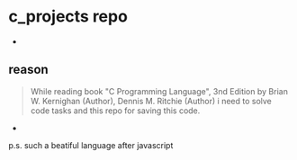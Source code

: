 # c_projects repo
-
## reason
> While reading book "C Programming Language", 3nd Edition
by Brian W. Kernighan (Author), Dennis M. Ritchie (Author) 
i need to solve code tasks and this repo for saving this code.
-
p.s. such a beatiful language after javascript
